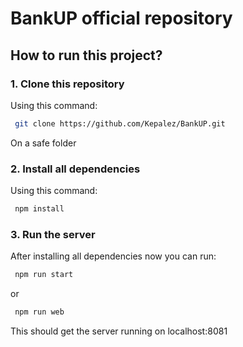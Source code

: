 # BankUP official repository

## How to run this project?
### 1. Clone this repository
Using this command: 
```bash
 git clone https://github.com/Kepalez/BankUP.git
```
On a safe folder
### 2. Install all dependencies
Using this command: 
```bash
 npm install
```
### 3. Run the server
After installing all dependencies now you can run:
```bash
 npm run start
```
or 
```bash
 npm run web
```
This should get the server running on localhost:8081
